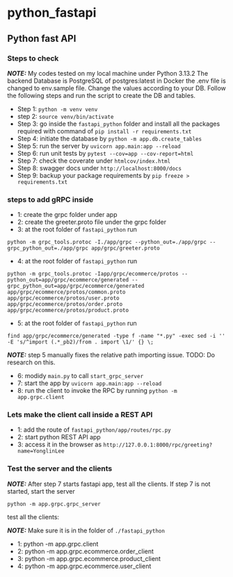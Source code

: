 # python_fastapi

## Python fast API

### Steps to check

**_NOTE:_**
My codes tested on my local machine under Python 3.13.2
The backend Database is PostgreSQL of postgres:latest in Docker
the .env file is changed to env.sample file. Change the values according to your DB.
Follow the following steps and run the script to create the DB and tables.

- Step 1: `python -m venv venv`
- step 2: `source venv/bin/activate`
- Step 3: go inside the `fastapi_python` folder and install all the packages required with command of `pip install -r requirements.txt`
- Step 4: initiate the database by `python -m app.db.create_tables`
- Step 5: run the server by `uvicorn app.main:app --reload`
- Step 6: run unit tests by `pytest --cov=app --cov-report=html`
- Step 7: check the coverate under `htmlcov/index.html`
- Step 8: swagger docs under `http://localhost:8000/docs`
- Step 9: backup your package requirements by `pip freeze > requirements.txt`

### steps to add gRPC inside

- 1: create the grpc folder under app
- 2: create the greeter.proto file under the grpc folder
- 3: at the root folder of `fastapi_python` run

`python -m grpc_tools.protoc -I./app/grpc --python_out=./app/grpc --grpc_python_out=./app/grpc app/grpc/greeter.proto`

- 4: at the root folder of `fastapi_python` run

`python -m grpc_tools.protoc -Iapp/grpc/ecommerce/protos --python_out=app/grpc/ecommerce/generated --grpc_python_out=app/grpc/ecommerce/generated app/grpc/ecommerce/protos/common.proto app/grpc/ecommerce/protos/user.proto app/grpc/ecommerce/protos/order.proto app/grpc/ecommerce/protos/product.proto`

- 5: at the root folder of `fastapi_python` run

`find app/grpc/ecommerce/generated -type f -name "*.py" -exec sed -i '' -E 's/^import (.*_pb2)/from . import \1/' {} \;`

**_NOTE:_** step 5 manually fixes the relative path importing issue. TODO: Do research on this.

- 6: modidy `main.py` to call `start_grpc_server`
- 7: start the app by `uvicorn app.main:app --reload`
- 8: run the client to invoke the RPC by running `python -m app.grpc.client`

### Lets make the client call inside a REST API

- 1: add the route of `fastapi_python/app/routes/rpc.py`
- 2: start python REST API app
- 3: access it in the browser as `http://127.0.0.1:8000/rpc/greeting?name=YonglinLee`

### Test the server and the clients
<!-- - python -m grpc_tools.protoc -Iapp/grpc/ecommerce/protos --python_out=app/grpc/ecommerce/generated --grpc_python_out=app/grpc/ecommerce/generated app/grpc/ecommerce/protos/common.proto app/grpc/ecommerce/protos/user.proto app/grpc/ecommerce/protos/order.proto app/grpc/ecommerce/protos/product.proto

find app/grpc/ecommerce/generated -type f -name "*.py" -exec sed -i '' -E 's/^import (.*_pb2)/from . import \1/' {} \; -->

**_NOTE:_** After step 7 starts fastapi app, test all the clients. If step 7 is not started, start the server

`python -m app.grpc.grpc_server`

test all the clients:

**_NOTE:_** Make sure it is in the folder of `./fastapi_python`

- 1: python -m app.grpc.client
- 2: python -m app.grpc.ecommerce.order_client
- 3: python -m app.grpc.ecommerce.product_client
- 4: python -m app.grpc.ecommerce.user_client
